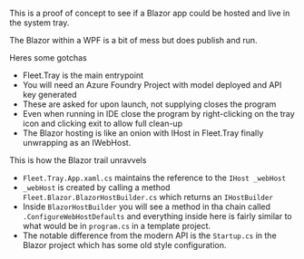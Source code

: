 This is a proof of concept to see if a Blazor app could be hosted and live in the system tray. 

The Blazor within a WPF is a bit of mess but does publish and run. 

Heres some gotchas 
- Fleet.Tray is the main entrypoint
- You will need an Azure Foundry Project with model deployed and API key generated
- These are asked for upon launch, not supplying closes the program
- Even when running in IDE close the program by right-clicking on the tray icon and clicking exit to allow full clean-up
- The Blazor hosting is like an onion with IHost in Fleet.Tray finally unwrapping as an IWebHost.

This is how the Blazor trail unravvels
- `Fleet.Tray.App.xaml.cs` maintains the reference to the `IHost _webHost`
- `_webHost` is created by calling a method `Fleet.Blazor.BlazorHostBuilder.cs` which returns an `IHostBuilder`
- Inside `BlazorHostBuilder` you will see a method in tha chain called `.ConfigureWebHostDefaults` and everything inside here is fairly similar to what would be in `program.cs` in a template project.
- The notable difference from the modern API is the `Startup.cs` in the Blazor project which has some old style configuration.
